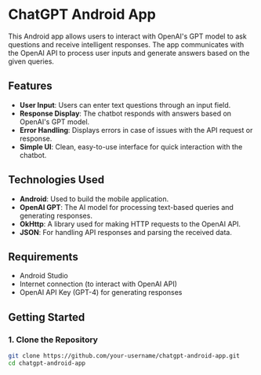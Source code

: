 # **ChatGPT Android App**

This Android app allows users to interact with OpenAI's GPT model to ask questions and receive intelligent responses. The app communicates with the OpenAI API to process user inputs and generate answers based on the given queries.

## **Features**

- **User Input**: Users can enter text questions through an input field.
- **Response Display**: The chatbot responds with answers based on OpenAI's GPT model.
- **Error Handling**: Displays errors in case of issues with the API request or response.
- **Simple UI**: Clean, easy-to-use interface for quick interaction with the chatbot.

## **Technologies Used**

- **Android**: Used to build the mobile application.
- **OpenAI GPT**: The AI model for processing text-based queries and generating responses.
- **OkHttp**: A library used for making HTTP requests to the OpenAI API.
- **JSON**: For handling API responses and parsing the received data.

## **Requirements**

- Android Studio
- Internet connection (to interact with OpenAI API)
- OpenAI API Key (GPT-4) for generating responses

## **Getting Started**

### **1. Clone the Repository**

```bash
git clone https://github.com/your-username/chatgpt-android-app.git
cd chatgpt-android-app
